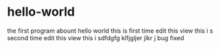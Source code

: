 # hello-world
the first program abount hello world
this is first time edit this view
this i s second time edit this view
this i sdfdgfg klfjgljer jlkr j
bug fixed
